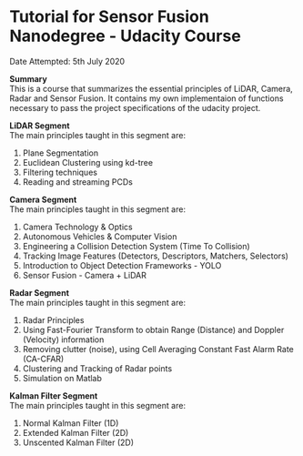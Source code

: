 # Tutorial for Sensor Fusion Nanodegree - Udacity Course

Date Attempted: 5th July 2020

**Summary**<br/>
This is a course that summarizes the essential principles of LiDAR, Camera, Radar and Sensor Fusion. It contains my own implementaion of functions necessary to pass the project specifications of the udacity project.

**LiDAR Segment**<br/>
The main principles taught in this segment are: 
1) Plane Segmentation
2) Euclidean Clustering using kd-tree
3) Filtering techniques
4) Reading and streaming PCDs

**Camera Segment**<br/>
The main principles taught in this segment are: 
1) Camera Technology & Optics
2) Autonomous Vehicles & Computer Vision 
3) Engineering a Collision Detection System (Time To Collision)
4) Tracking Image Features (Detectors, Descriptors, Matchers, Selectors)
5) Introduction to Object Detection Frameworks - YOLO
6) Sensor Fusion - Camera + LiDAR

**Radar Segment**<br/>
The main principles taught in this segment are: 
1) Radar Principles
2) Using Fast-Fourier Transform to obtain Range (Distance) and Doppler (Velocity) information
3) Removing clutter (noise), using Cell Averaging Constant Fast Alarm Rate (CA-CFAR)
4) Clustering and Tracking of Radar points
5) Simulation on Matlab

**Kalman Filter Segment**<br/>
The main principles taught in this segment are: 
1) Normal Kalman Filter (1D)
2) Extended Kalman Filter (2D)
3) Unscented Kalman Filter (2D)
